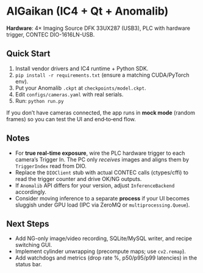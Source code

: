 # AIGaikan (IC4 + Qt + Anomalib)


**Hardware**: 4× Imaging Source DFK 33UX287 (USB3), PLC with hardware trigger, CONTEC DIO-1616LN-USB.


## Quick Start


1. Install vendor drivers and IC4 runtime + Python SDK.
2. `pip install -r requirements.txt` (ensure a matching CUDA/PyTorch env).
3. Put your Anomalib `.ckpt` at `checkpoints/model.ckpt`.
4. Edit `configs/cameras.yaml` with real serials.
5. Run: `python run.py`


If you don’t have cameras connected, the app runs in **mock mode** (random frames) so you can test the UI and end‑to‑end flow.


## Notes
- For **true real‑time exposure**, wire the PLC hardware trigger to each camera’s Trigger In. The PC only *receives* images and aligns them by `TriggerIndex` read from DIO.
- Replace the `DIOClient` stub with actual CONTEC calls (ctypes/cffi) to read the trigger counter and drive OK/NG outputs.
- If `Anomalib` API differs for your version, adjust `InferenceBackend` accordingly.
- Consider moving inference to a separate **process** if your UI becomes sluggish under GPU load (IPC via ZeroMQ or `multiprocessing.Queue`).


## Next Steps
- Add NG-only image/video recording, SQLite/MySQL writer, and recipe switching GUI.
- Implement cylinder unwrapping (precompute maps; use `cv2.remap`).
- Add watchdogs and metrics (drop rate %, p50/p95/p99 latencies) in the status bar.
